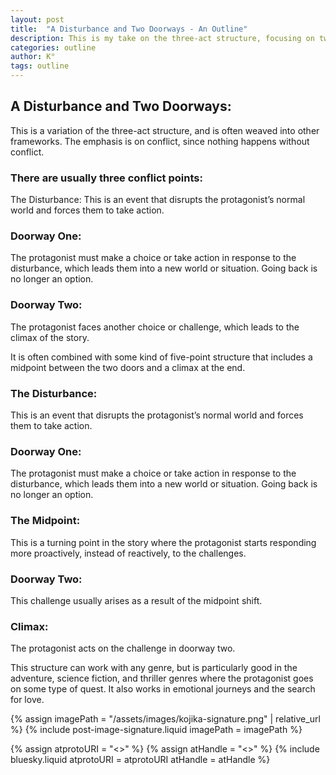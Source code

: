 ```yaml
---
layout: post
title:  "A Disturbance and Two Doorways - An Outline"
description: This is my take on the three-act structure, focusing on two crucial doorways that transform the protagonist's journey. I break down how these transition points work with a story's disturbance and climax, creating a clear path through your narrative. While it works beautifully with adventure and sci-fi, I've found this framework adapts well to any genre where characters face life-changing choices, from emotional journeys to romance.
categories: outline
author: K°
tags: outline
---
```


## A Disturbance and Two Doorways: 
This is a variation of the three-act structure, and is often weaved into other frameworks. The emphasis is on conflict, since nothing happens without conflict.

### There are usually three conflict points:
The Disturbance: This is an event that disrupts the protagonist’s normal world and forces them to take action.

### Doorway One:
The protagonist must make a choice or take action in response to the disturbance, which leads them into a new world or situation. Going back is no longer an option.

### Doorway Two:
The protagonist faces another choice or challenge, which leads to the climax of the story.

It is often combined with some kind of five-point structure that includes a midpoint between the two doors and a climax at the end.

### The Disturbance: 
This is an event that disrupts the protagonist’s normal world and forces them to take action.

### Doorway One: 
The protagonist must make a choice or take action in response to the disturbance, which leads them into a new world or situation. Going back is no longer an option.

### The Midpoint: 
This is a turning point in the story where the protagonist starts responding more proactively, instead of reactively, to the challenges.

### Doorway Two: 
This challenge usually arises as a result of the midpoint shift.

### Climax: 
The protagonist acts on the challenge in doorway two.

This structure can work with any genre, but is particularly good in the adventure, science fiction, and thriller genres where the protagonist goes on some type of quest. It also works in emotional journeys and the search for love.

<!-- signature -->
{% assign imagePath = "/assets/images/kojika-signature.png" | relative_url %}
{% include post-image-signature.liquid imagePath = imagePath %}

<!-- comments -->
{% assign atprotoURI = "<<atprotoURI>>" %}
{% assign atHandle = "<<atHandle>>" %}
{% include bluesky.liquid atprotoURI = atprotoURI atHandle = atHandle %}
